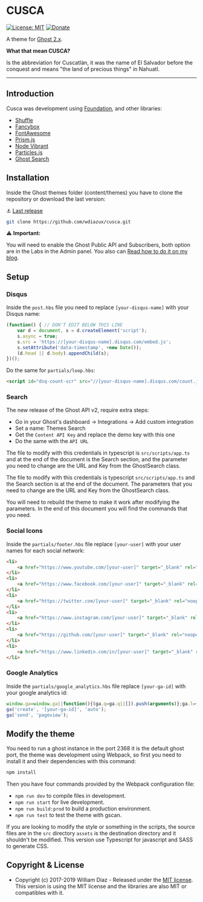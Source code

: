 # CUSCA

[![License: MIT](https://img.shields.io/badge/License-MIT-yellow.svg)](https://opensource.org/licenses/MIT)
[![Donate](https://img.shields.io/badge/donate-paypal-blue.svg?style=flat-square)](https://paypal.me/wdiazux)

A theme for [Ghost 2.x](https://ghost.org).

**What that mean CUSCA?**

Is the abbreviation for Cuscatlán, it was the name of El Salvador before the conquest and means "the land of precious things" in Nahuatl.

---

## Introduction

Cusca was development using [Foundation](http://foundation.zurb.com), and other libraries:

- [Shuffle](https://vestride.github.io/Shuffle/)
- [Fancybox](http://fancyapps.com/fancybox/3/)
- [FontAwesome](http://fontawesome.io)
- [Prism.js](http://prismjs.com)
- [Node Vibrant](https://github.com/akfish/node-vibrant)
- [Particles.js](https://vincentgarreau.com/particles.js/)
- [Ghost Search](https://github.com/HauntedThemes/ghost-search)
  
## Installation

Inside the Ghost themes folder (content/themes) you have to clone the repository or download the last version:

:anchor: [Last release](https://github.com/wdiazux/cusca/releases/latest)

```bash
git clone https://github.com/wdiazux/cusca.git
```

:warning: **Important:**

You will need to enable the Ghost Public API and Subscribers, both option are in the Labs in the Admin panel. You also can [Read how to do it on my blog](https://www.wdiaz.org/how-to-enable-the-public-api-on-ghost/).

## Setup

### Disqus

Inside the `post.hbs` file you need to replace `[your-disqus-name]` with your Disqus name:

```javascript
(function() { // DON'T EDIT BELOW THIS LINE
    var d = document, s = d.createElement('script');
    s.async = true;
    s.src = 'https://[your-disqus-name].disqus.com/embed.js';
    s.setAttribute('data-timestamp', +new Date());
    (d.head || d.body).appendChild(s);
})();
```

Do the same for `partials/loop.hbs`:

```html
<script id="dsq-count-scr" src="//[your-disqus-name].disqus.com/count.js" async></script>
```

### Search

The new release of the Ghost API v2, require extra steps:

- Go in your Ghost's dashboard -> Integrations -> Add custom integration
- Set a name: Themes Search
- Get the `Content API Key` and replace the demo key with this one
- Do the same with the `API URL`

The file to modify with this credentials in typescript is `src/scripts/app.ts`
and at the end of the document is the Search section, and the parameter you
need to change are the URL and Key from the GhostSearch class.

The file to modify with this credentials is typescript `src/scripts/app.ts` and
the Search section is at the end of the document. The parameters that you need
to change are the URL and Key from the GhostSearch class.

You will need to rebuild the theme to make it work after modifying the parameters. In
the end of this document you will find the commands that you need.

### Social Icons

Inside the `partials/footer.hbs` file replace `[your-user]` with your user names for each social network:

```html
<li>
    <a href="https://www.youtube.com/[your-user]" target="_blank" rel="noopener" title="Youtube"><i class="fab fa-youtube"></i></a>
</li>
<li>
    <a href="https://www.facebook.com/[your-user]" target="_blank" rel="noopener" title="Facebook"><i class="fab fa-facebook-f"></i></a>
</li>
<li>
    <a href="https://twitter.com/[your-user]" target="_blank" rel="noopener" title="Twitter"><i class="fab fa-twitter"></i></a>
</li>
<li>
    <a href="https://www.instagram.com/[your-user]" target="_blank" rel="noopener" title="Instagram"><i class="fab fa-instagram"></i></a>
</li>
<li>
    <a href="https://github.com/[your-user]" target="_blank" rel="noopener" title="Github"><i class="fab fa-github-alt"></i></a>
</li>
<li>
    <a href="https://www.linkedin.com/in/[your-user]" target="_blank" rel="noopener" title="LinkedIn"><i class="fab fa-linkedin-in"></i></a>
</li>
```

### Google Analytics

Inside the `partials/google_analytics.hbs` file replace `[your-ga-id]` with your google analytics id:

```javascript
window.ga=window.ga||function(){(ga.q=ga.q||[]).push(arguments)};ga.l=+new Date;
ga('create', '[your-ga-id]', 'auto');
ga('send', 'pageview');
```

## Modify the theme

You need to run a ghost instance in the port 2368 it is the default ghost port,
the theme was development using Webpack, so first you need to install it and
their dependencies with this command:

``` bash
npm install
```

Then you have four commands provided by the Webpack configuration file:
* `npm run dev` to compile files in development.
* `npm run start` for live development.
* `npm run build:prod` to build a production environment.
* `npm run test` to test the theme with gscan.

If you are looking to modify the style or something in the scripts, the source
files are in the `src` directory `assets` is the destination directory and it
shouldn't be modified.
This version use Typescript for javascript and SASS to generate CSS.

## Copyright & License

- Copyright (c) 2017-2019 William Diaz - Released under the [MIT license](LICENSE).
This version is using the MIT license and the libraries are also MIT or compatibles with it.
